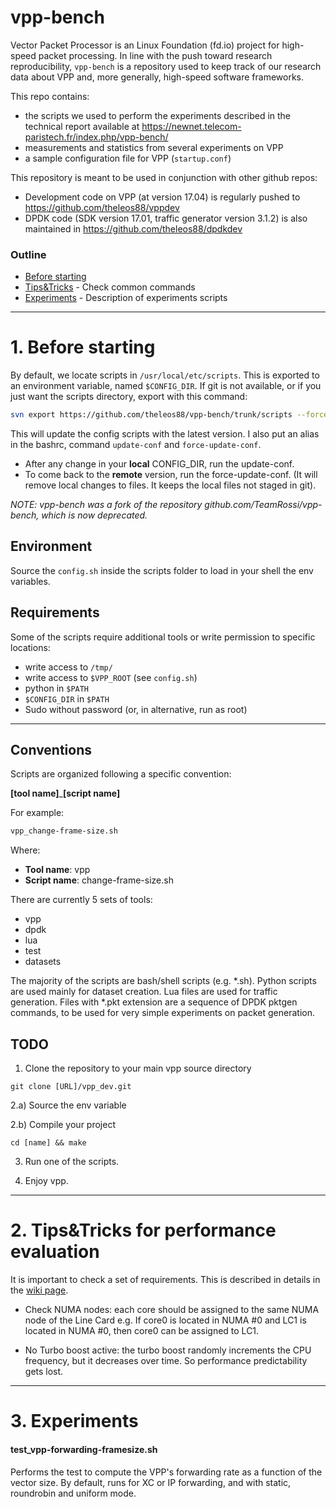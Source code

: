 vpp-bench
===

Vector Packet Processor is an Linux Foundation (fd.io) project for high-speed packet processing.
In line with the push toward research reproducibility, ```vpp-bench``` is a repository used to keep track of our research data about VPP and, more generally, high-speed software frameworks.

This repo contains:

- the scripts we used to perform the experiments described in the technical report
  available at https://newnet.telecom-paristech.fr/index.php/vpp-bench/
- measurements and statistics from several experiments on VPP
- a sample configuration file for VPP (```startup.conf```)


This repository is meant to be used in conjunction with other github repos:
- Development code on VPP (at version 17.04) is regularly pushed to https://github.com/theleos88/vppdev
- DPDK code (SDK version 17.01, traffic generator version 3.1.2) is also maintained in https://github.com/theleos88/dpdkdev

### Outline

* [Before starting](https://github.com/theleos88/vpp-bench#before-starting)
* [Tips&Tricks](https://github.com/theleos88/vpp-bench#tipstricks-for-performance-evaluation) - Check common commands
* [Experiments](https://github.com/theleos88/vpp-bench#experiments) - Description of experiments scripts

------

# 1. Before starting

By default, we locate scripts in ```/usr/local/etc/scripts```. This is exported to an environment variable, named ```$CONFIG_DIR```.
If git is not available, or if you just want the scripts directory, export with this command:

```bash
svn export https://github.com/theleos88/vpp-bench/trunk/scripts --force $CONFIG_DIR
```

This will update the config scripts with the latest version. I also put an alias in the bashrc, command ```update-conf``` and ```force-update-conf```.

- After any change in your **local** CONFIG_DIR, run the update-conf.
- To come back to the **remote** version, run the force-update-conf. (It will remove local changes to files. It keeps the local files not staged in git).

*NOTE: vpp-bench was a fork of the repository github.com/TeamRossi/vpp-bench, which is now deprecated.*

## Environment
Source the ```config.sh``` inside the scripts folder to load in your shell the env variables.

## Requirements
Some of the scripts require additional tools or write permission to specific locations:

- write access to ```/tmp/```
- write access to ```$VPP_ROOT``` (see ```config.sh```)
- python in ```$PATH```
- ```$CONFIG_DIR``` in ```$PATH```
- Sudo without password (or, in alternative, run as root)

---

## Conventions

Scripts are organized following a specific convention:

**[tool name]**_**[script name]**

For example:

```bash
vpp_change-frame-size.sh
```
Where:

- **Tool name**: vpp
- **Script name**: change-frame-size.sh

There are currently 5 sets of tools:

- vpp
- dpdk
- lua
- test
- datasets


The majority of the scripts are bash/shell scripts (e.g. *.sh).
Python scripts are used mainly for dataset creation. 
Lua files are used for traffic generation.
Files with *.pkt extension are a sequence of DPDK pktgen commands, to be used for very simple experiments on packet generation.


## TODO

1. Clone the repository to your main vpp source directory
```
git clone [URL]/vpp_dev.git
```

2.a) Source the env variable

2.b) Compile your project
```
cd [name] && make 
```

3. Run one of the scripts.

4. Enjoy vpp.

-----------------------------------------

# 2. Tips&Tricks for performance evaluation

It is important to check a set of requirements. This is described in details in the [wiki page](https://github.com/theleos88/vpp-bench/wiki).

- Check NUMA nodes: each core should be assigned to the same NUMA node of the Line Card
e.g. If core0 is located in NUMA #0 and LC1 is located in NUMA #0, then core0 can be assigned to LC1.

- No Turbo boost active: the turbo boost randomly increments the CPU frequency, but it decreases over time. So performance predictability gets lost.


-----------------------------------------

# 3. Experiments

#### test_vpp-forwarding-framesize.sh

Performs the test to compute the VPP's forwarding rate as a function of the vector size.
By default, runs for XC or IP forwarding, and with static, roundrobin and uniform mode.

